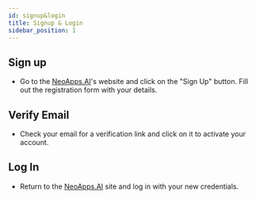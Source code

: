 ```yaml
---
id: signup&login
title: Signup & Login
sidebar_position: 1
---
```


## Sign up 
- Go to the [NeoApps.AI](https://neoapps.ai/)'s website and click on the "Sign Up" button. Fill out the registration form with your details.

## Verify Email
- Check your email for a verification link and click on it to activate your account.

## Log In
- Return to the [NeoApps.AI](https://neoapps.ai/) site and log in with your new credentials.